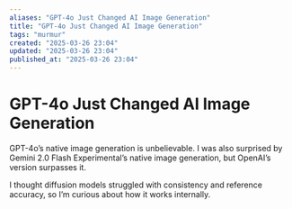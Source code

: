 ```yaml
---
aliases: "GPT-4o Just Changed AI Image Generation"
title: "GPT-4o Just Changed AI Image Generation"
tags: "murmur"
created: "2025-03-26 23:04"
updated: "2025-03-26 23:04"
published_at: "2025-03-26 23:04"
---
```

# GPT-4o Just Changed AI Image Generation

GPT-4o’s native image generation is unbelievable. I was also surprised by Gemini 2.0 Flash Experimental’s native image generation, but OpenAI’s version surpasses it.

I thought diffusion models struggled with consistency and reference accuracy, so I’m curious about how it works internally.